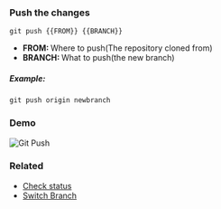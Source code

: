 ### Push the changes

`git push {{FROM}} {{BRANCH}}`

- <b>FROM: </b> Where to push(The repository cloned from)
- <b>BRANCH: </b> What to push(the new branch)

##### Example:

`git push origin newbranch`

### Demo

<img src="../../gifs/git-push.gif" alt="Git Push"/> <br>

### Related

- [Check status](git-status.md)
- [Switch Branch](git-switch-branch.md)